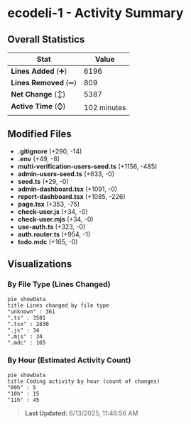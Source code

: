 # ecodeli-1 - Activity Summary 

## Overall Statistics

| Stat                   | Value                                                             |
| ---------------------- | ----------------------------------------------------------------- |
| **Lines Added** (➕)   | 6196                                          |
| **Lines Removed** (➖) | 809                                        |
| **Net Change** (↕)    | 5387                |
| **Active Time** (⌚)   | 102 minutes |


## Modified Files
- **.gitignore** (+290, -14)
- **.env** (+49, -8)
- **multi-verification-users-seed.ts** (+1156, -485)
- **admin-users-seed.ts** (+633, -0)
- **seed.ts** (+29, -0)
- **admin-dashboard.tsx** (+1091, -0)
- **report-dashboard.tsx** (+1085, -226)
- **page.tsx** (+353, -75)
- **check-user.js** (+34, -0)
- **check-user.mjs** (+34, -0)
- **use-auth.ts** (+323, -0)
- **auth.router.ts** (+954, -1)
- **todo.mdc** (+165, -0)

## Visualizations

### By File Type (Lines Changed)

```mermaid
pie showData
title Lines changed by file type
"unknown" : 361
".ts" : 3581
".tsx" : 2830
".js" : 34
".mjs" : 34
".mdc" : 165
```

### By Hour (Estimated Activity Count)

```mermaid
pie showData
title Coding activity by hour (count of changes)
"09h" : 5
"10h" : 15
"11h" : 45
```


> **Last Updated:** 6/13/2025, 11:48:56 AM